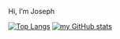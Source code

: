 Hi, I’m Joseph


[![Top Langs](https://github-readme-stats.vercel.app/api/top-langs/?username=josephnglynn&theme=slateorange&show_icons=true&langs_count=8)](https://github.com/anuraghazra/github-readme-stats)
[![my GitHub stats](https://github-readme-stats.vercel.app/api?username=josephnglynn&theme=slateorange&show_icons=true)](https://github.com/anuraghazra/github-readme-stats)
<!---
josephnglynn/josephnglynn is a ✨ special ✨ repository because its `README.md` (this file) appears on your GitHub profile.
You can click the Preview link to take a look at your changes.
--->
